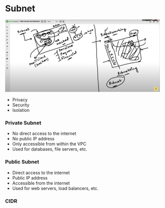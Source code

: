 # Subnet

![](img/subnet.png)

- Privacy
- Security
- Isolation


### Private Subnet
- No direct access to the internet
- No public IP address
- Only accessible from within the VPC
- Used for databases, file servers, etc.

### Public Subnet
- Direct access to the internet
- Public IP address
- Accessible from the internet
- Used for web servers, load balancers, etc.

### CIDR